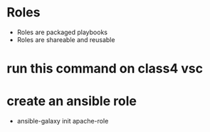 # Roles 
  - Roles are packaged playbooks
  - Roles are shareable and reusable
# run this command on class4 vsc
# create an ansible role
 - ansible-galaxy  init apache-role
